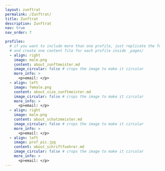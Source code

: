```yaml
---
layout: zunftrat
permalink: /Zunftrat/
title: Zunftrat
description: Zunftrat
nav: true
nav_order: 7

profiles:
  # if you want to include more than one profile, just replicate the following block
  # and create one content file for each profile inside _pages/
  - align: right
    image: male.png
    content: about_zunftmeister.md
    image_circular: false # crops the image to make it circular
    more_info: >
      <p>email: </p>
  - align: left
    image: female.png
    content: about_vize_zunftmeister.md
    image_circular: false # crops the image to make it circular
    more_info: >
      <p>email: </p>
  - align: right
    image: male.png
    content: about_schatzmeister.md
    image_circular: false # crops the image to make it circular
    more_info: >
      <p>email: </p>
  - align: left
    image: prof_pic.jpg
    content: about_schriftfuehrer.md
    image_circular: false # crops the image to make it circular
    more_info: >
      <p>email: </p>
---
```

